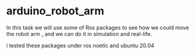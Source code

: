 # arduino_robot_arm
 In this task we will use some of Ros packages to see how we could move the robot arm , and we can do it in simulation and real-life.
 

i tested these packages under ros noetic and ubuntu 20.04
